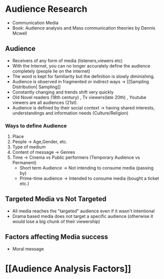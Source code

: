 # Audience Research

- Communication  Media
- Book: Audience analysis and Mass communication theories by Dennis Mcwell

## Audience
- Receivers of any form of media (listeners,viewers etc)
- With the Internet, you can no longer accurately define the audience completely
  (people lie on the internet)
- The word is kept for familiarity but the definition is slowly diminishing.
- Audience is observed in fragmented or indirect ways -> [[Sampling Distribution| Sampling]]
- Constantly changing and trends shift very quickly
- Old Novel readers (18th century) , Tv viewers(late 20th) , Youtube viewers are all audiences (21st).
- Audience is defined by their social context -> having shared interests, understandings and information needs (Culture/Religion)

### Ways to define Audience
1. Place
2. People -> Age,Gender, etc.
3. Type of medium 
4. Content of message -> Genres
5. Time -> Cinema vs Public performers (Temporary Audience vs Permanent)
   - Short term Audience -> Not intending to consume media (passing by)
   - Prime-time audience -> Intended to consume media (bought a ticket etc.)

## Targeted Media vs Not Targeted
- All media reaches the "targeted" audience even if it wasn't intentional
- Drama based media does not target a specific audience (otherwise it would lose a big chunk of their viewership)

## Factors affecting Media success
- Moral message

# [[Audience Analysis Factors]]
